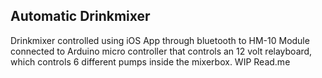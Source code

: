 ## Automatic Drinkmixer

Drinkmixer controlled using iOS App through bluetooth to HM-10 Module connected to Arduino micro controller that controls an 12 volt relayboard, which controls 6 different pumps inside the mixerbox. 
WIP Read.me
